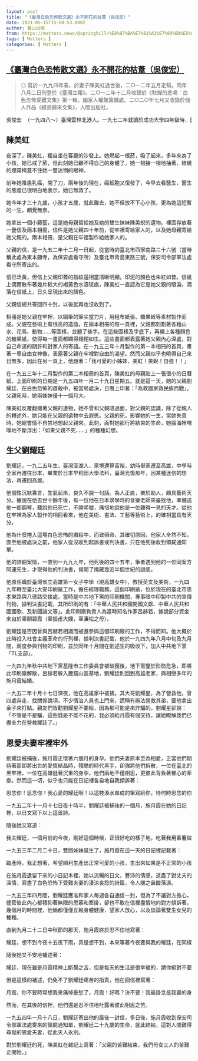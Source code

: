 ```yaml
---
layout: post
title: "《臺灣白色恐怖散文選》永不開花的枯葦（吳俊宏）"
date: 2021-05-15T15:08:53.000Z
author: 春山出版
from: https://matters.news/@springhill/%E8%87%BA%E7%81%A3%E7%99%BD%E8%89%B2%E6%81%90%E6%80%96%E6%95%A3%E6%96%87%E9%81%B8-%E6%B0%B8%E4%B8%8D%E9%96%8B%E8%8A%B1%E7%9A%84%E6%9E%AF%E8%91%A6-%E5%90%B3%E4%BF%8A%E5%AE%8F-bafyreifueiehjlbmrnmreobcic4m4sdgdlbm5pj2p2ncx3ujlvailxd634
tags: [ Matters ]
categories: [ Matters ]
---
```

<!--1621091333000-->
[《臺灣白色恐怖散文選》永不開花的枯葦（吳俊宏）](https://matters.news/@springhill/%E8%87%BA%E7%81%A3%E7%99%BD%E8%89%B2%E6%81%90%E6%80%96%E6%95%A3%E6%96%87%E9%81%B8-%E6%B0%B8%E4%B8%8D%E9%96%8B%E8%8A%B1%E7%9A%84%E6%9E%AF%E8%91%A6-%E5%90%B3%E4%BF%8A%E5%AE%8F-bafyreifueiehjlbmrnmreobcic4m4sdgdlbm5pj2p2ncx3ujlvailxd634)
------

<div>
<blockquote>◎ 寫於一九九四年春，於妻子陳美虹過世後，二○一二年五月定稿，同年八月二日刊登於《臺灣立報》。二○一二年十二月收錄於《秋蟬的悲鳴：白色恐怖受難文集》第一輯，國家人權館籌備處。二○二○年七月又收錄於個人作品《綠島歸來文集》，人間出版社。</blockquote><pre class="ql-syntax">吳俊宏 （一九四八～）臺灣雲林北港人。一九七二年就讀於成功大學四年級時，因涉「成大共產黨案」被捕，坐牢十年。一九八二年出獄後，一九八五年與陳美虹結婚，陳美虹的父親為劉耀廷，因大安印刷廠支部案被捕，一九五四年一月槍決。吳俊宏曾參與組建「臺灣地區政治受難人互助會」、「夏潮聯合會」、「勞動黨」、「左翼聯盟」等左翼團體。目前為「臺灣地區政治受難人互助會」監察委員會召集人、「左翼聯盟」中央委員，著有《綠島歸來文集》。</pre><h2>陳美虹</h2><p>夜深了，陳美虹，獨自坐在客廳的沙發上。她燃起一根菸，吸了起來，多年來為了小孩，她已戒了菸，但此刻她已顧不得自己的身體了，她一根接一根地抽著，繚繞的煙霧掩蓋不住她一雙迷惘的眼神。</p><p>前年她罹患乳癌，開了刀，兩年後的現在，癌細胞又復發了，今早去看醫生，醫生的態度已很明白地表示，她已無救了。</p><p>她今年才三十九歲，小孩才五歲，就此離去，她不但放不下心小孩，更為她這短暫的一生，頗覺無奈。</p><p>她拿出一個小藤籃，這是她母親留給她及她的雙生妹妹陳美蜺的遺物。裡面存放著一疊信及兩本相冊，信件是她父親四十年前，從牢裡寄給家人的，以及她母親寄給她父親的。兩本相冊，是父親在牢裡製作給她家人的。</p><p>父親的信，是一九五二年十二月一日起，從當時的臺北市西寧南路三十六號（當時稱此處為東本願寺，為保安處看守所）及臺北市青島東路三號，保安司令部軍法處看守所寄出的。</p><p>信已泛黃，但信上父親印蓋的指紋還相當清晰明顯，印泥的顏色也朱紅如昔。信紙上偶爾散布著幾片較大的褐黃色水漬斑痕，陳美虹一直認為它是她父親的眼淚，滴落在信紙上，日久呈現出來的顏色。</p><p>父親信總共寄回四十封，以後就再也沒收到了。</p><p>相冊是她父親在牢裡，以鋼筆的筆尖當刀片，用粗布紙張、糖果紙等素材製作而成。父親在藝術上有很高的造詣，在兩本相冊的每一頁裡，父親都刻劃著各種山水、花鳥、動物……等圖樣，並題了些字。在這些圖樣及字底下，再襯上各種顏色的糖果紙，使得每一畫面都顯得栩栩如生。這些畫面都表露著她父親內心深處，對自己命運的期許和對家人的寄語。在一九五三年十月製作的第一本相冊的首頁，畫著一尊自由女神像，表露著父親在牢裡對自由的渴望。然而父親似乎也曉得自己來日無多，因此在另一頁上，他題著：「我可愛的小姊妹，美虹！美蜺！自強！！」</p><p>在一九五三年十二月製作的第二本相冊的首頁，陳美虹的母親貼上一張很小的日曆紙，上面印刷的日期是一九五四年一月二十九日星期五。就是這一天，她的父親劉耀廷，在白色恐怖的肅殺中，被當局處決，日曆上印著：「為救國家救民族而戰」。父親死時，她兩姊妹僅十一個月大。</p><p>陳美虹反覆翻閱著父親的遺物，她不曾和父親晤過面，對父親的認識，除了從親人的轉述外，她只能在父親的遺物中去遐思。父親的死，影響她的一生，當她失意時，她總會情不自禁地想起父親來。此刻，面對她那行將結束的生命，她腦海裡喟嘆地不斷浮出：「如果父親不死……」的種種幻想。</p><h2>生父劉耀廷</h2><p>劉耀廷，一九二五年生，臺灣澎湖人，家境還算富裕，幼時舉家遷至高雄，中學時全家再遷往日本，畢業於日本早稻田大學法科，臺灣光復那年，因某種迷信的想法，再遷回高雄。</p><p>他個性沉默寡言，生氣起來，良久不說一句話。為人正直，樂於助人，頗具藝術天分。據說在他去世十餘年後，有一位他在日本求學時的音樂老師來臺找他，準備送他一部鋼琴，聽說他已死亡，不勝唏噓，痛惜地說他是一位難得一見的天才。從他在牢裡為家人製作的相冊看來，他在美術、書法、工藝等藝術上，的確相當具有天分。</p><p>他為什麼捲入這場白色恐怖的肅殺中，而致殞命，其確切原因，他家人全然不知。直至他被處決之前，他家人從沒收到起訴書或判決書，只在他死後收到領屍通知單。</p><p>他的詳細案情，一直到一九九九年，他死後的四十五年，筆者遇到他的一位同案方阿運先生，才取得他的判決書，揭開了掩藏幾近半個世紀的謎底。</p><p>他原任職於臺灣省立高雄第一女子中學（現高雄女中），教授英文及美術，一九四九年轉至臺北大安印刷廠工作，擔任經理職務。這個印刷廠，位於現在的臺北市忠孝東路與八德路交接處，當時是中共地下黨的印刷機關，專事暗中印製中共的宣傳刊物，據判決書記載，其所印刷的有：「中華人民共和國開國文獻、中華人民共和國國歌、及新聞論文等」。此印刷廠負責人為當時知名作家呂赫若，據說部分資金來自於辜顏碧霞（辜振甫大嫂，辜濂松之母）。</p><p>劉耀廷是否因曾與呂赫若相識而被邀參與這個印刷廠的工作，不得而知。他大概於此時投入社會主義革命的行列裡，據判決書記載，他於一九四九年八月中旬及九月間，兩度參與刊物的印刷，並於同年十月間在劉述生的吸收下，加入中共地下黨「TL支部」。</p><p>一九四九年秋中共地下黨基隆市工作委員會被破獲後，地下黨鑒於形勢危急，即將此印刷廠解散，呂赫若躲入鹿窟山區基地，劉耀廷則回到高雄老家，與相戀多年的施月霞結婚。</p><p>一九五二年十月十七日深夜，他在高雄家中被捕。其大哥劉耀星，為了營救他，曾四處奔走，找關係說項，不少情治人員也上門來，謊稱有辦法營救其弟，要他拿出金子來打點。親友們皆勸劉耀星不要給，因為那可能是來詐騙的。劉耀星卻說：「不管是不是騙，這些錢是不能不花的，我必須給月霞有個交待，讓她瞭解我們已盡全力在營救耀廷了。」</p><h2>恩愛夫妻牢裡牢外</h2><p>劉耀廷被捕後，施月霞正懷著六個月的身孕。他們夫妻原本至為相愛，正當他們期待著那即將出世的愛情結晶時，殘酷的時代黑手，卻強將他們拆散，一位在臺北的黑牢裡，一位在高雄挺著沉重的身孕，他們兩地不僅相思，更彼此背負著椎心的牽掛。然而這一切，似乎也只能在日記裡各自地自我傾訴著：</p><pre class="ql-syntax">思念你！思念你！我心愛的耀廷啊！以這枝淚水串成的筆寫給你，待何時思念的你才歸來在這充滿回憶的兩人房間裡只剩我一人寫著日記</pre><p>一九五二年十一月十七日夜十時半，劉耀廷被捕後的一個月，施月霞在她的日記裡，以日文寫下以上這首詩。</p><p>隨後她又寫道：</p><pre class="ql-syntax">我夫耀廷，一個月前的今夜，剛好這個時候，正很好吃的樣子地，吃著我用番薯做的點心，吃完後，兩人很快樂地上床，和往常一樣，你右手讓我當枕頭，左手抱著我，很滿足地睡著。如此幸福夜晚的情境，到底是夢還是現實，如今不堪回想，自此以後，一個月過去了，你已經去那很遠很遠的地方。月霞這一個月是如何度過的呢？白天我都在樓下，一面織些編織物給你，一面在腦海裡描繪著你的影像。母親已經去睡午覺了，我才敢較自由地，小聲地叫著你的名字：耀廷！耀廷！我的眼淚也伴著編織的毛線，禁不住地流出來。我想讓母親煩惱是不孝的，所以母親面前一直都忍著眼淚，不敢流出來。吃飯的時候，看到你的空位，就想著一向偏食的你，在那地方是怎麼吃的啊！但是怕家人煩惱，我擒住了眼淚，同時為了我們最要緊的肚子裡的小孩，我雖沒胃口，也硬吃下了許多。和以前一樣，我十點就關起房間來，但是一個月以前的房間，是兩人恩愛的房間，現在卻成為月霞一個人孤獨地，流著寂寞的眼淚的房間。那種寂寞，真是太寂寞了，有生以來真正感受到孤獨的痛苦。蚊帳掛起來後，像往常一樣，向神禱告，並向你說聲晚安。獨自一個人，鋪上曾經是我們兩人愛用的長長的枕頭，把你已經穿過一個禮拜，還留著你的味道以及油垢味道的襯衫，放在你以前的位置上。一邊叫著：耀廷！耀廷！一邊無意地抱起你的襯衫，哭著，哭著，不知何時竟睡著了。半夜醒來，如廁時，就披上放在右邊的你的睡衣，獨自一人，走過暗暗的走道，下樓去。過去一向都是你陪我一起去的，但現在只能以你的睡衣來代替了，因為半夜醒來時，我的旁邊已經沒有你，你已經去到很遠很遠見不到的地方呀！叫也聽不到，不能像往常一樣得到你的愛撫。思慕你呀！思慕你呀！月霞時時哭泣著，哭泣著。然而我的思慕好像愈來愈遠，我真想見到你啊，即使只見一眼也好。真希望你給我一個強烈的擁抱，如果能夠讓你緊緊地抱著，在你的胸懷裡，盡情地哭泣的話，那麼在這瞬間，我們倆人，就這樣脫離痛苦良多的世界而死去也好啊！讓我們就如此緊緊地擁抱著不放，安詳地到天國去吧！啊，耀廷！我思念的人啊！耀廷！……</pre><p>一九五三年二月二十日，雙胞姊妹誕生了，施月霞在這一天的日記裡記載著：</p><pre class="ql-syntax">臨產時，我正想著，希望順利生產出正常可愛的小孩，生出來如果是不正常的小孩呢？如果是男，如果是女……，正想間，猛然抬頭看到掛在牆上結婚照裡耀廷的臉，我心頭突然一震，淚水直湧而出，產婆以溫柔安慰的口氣罵著，要我不能哭，要我以堅強的心情，期待小孩生下來。但我的眼淚還是不停地流出來。溫柔體貼的往事又浮現在我腦際，想起上一次生產時（雙胞胎前，施月霞曾生下一男孩，後不幸夭折)，耀廷在我身邊，幫我助力，讓我堅強地生產，孩子生出來時，耀廷輕摸著我的面頰說：很好，很好。但想到如今，我夫卻在很遠很遠見不著的地方，我的眼淚又掉下來。不過，我立刻又想起，哭也沒用，我必須堅強起來，要以堅強的心情，生出我們兩人最愛最要緊的小孩，我在內心裡，對自己叮嚀著，呼喚著。父親不在，父親的責任，一定由母親承擔，一人盡兩人的責任扶養，使他們成為活潑可愛的小孩，父親回來時，才會感到高興。看著兩個小孩的臉，我的眼淚又掉下來了。倆人看起來都營養不良，血色不佳，要扶養這兩姊妹，一定要相當費力。月霞！妳要堅強啊！</pre><p>在施月霞遺留下來的小日記本裡，她以流暢的日文，豐沛的情感，道盡了對丈夫的深情，寫盡了白色恐怖下受難夫妻的淒涼哀怨的詩篇，令人閱之鼻酸落淚。</p><p>一九五三年四月間，劉耀廷獲准和家人每週各自通信一封，但為了不讓對方擔心，儘管彼此內心都積抑著無限的思慕和牽掛，卻也不敢在信裡盡情地向對方傾訴著。幾個月的時間裡，他倆都僅僅互報身體健康，望家人放心，以及談論著雙生女兒的種種。</p><p>直到九月二十二日中秋節的那天，施月霞終於忍不住地寫著：</p><pre class="ql-syntax">耀廷，想不到今夜十五夜下雨，真是想不到，本來等著今夜要與我的耀廷，在同樣的時候，一起看月亮，但是小雨漸漸地落到地上，看不見明月，耀廷，我所知道的八月十五夜都沒下雨，今年怎麼這樣惡天氣，眼睛看著黑暗的天空，心上是想我最愛的耀廷，耀廷，你現在一定立在窗口，很痛苦地看著天空吧！</pre><p>隨後她又不安地補述著：</p><pre class="ql-syntax">耀廷，現在雖是月霞精神上斷腸之苦，但是每天的生活是很幸福的，請你絕對不要掛念。</pre><p>但是這樣的補述，仍免不了劉耀廷痛苦的指責，他在回信裡寫著：</p><pre class="ql-syntax">月霞，你不要時常想我來痛悼憂愁了，月霞！好嗎？決不要！我最掛念是我妻的身體，因為你的一身是很重要的，美虹姊妹全靠了你一人，我不在時假使你也失去了身體的健康時，叫她倆怎麼辦才好呢？</pre><p>然而，在其後的信裡，他們還是忍不住地吐露著彼此相思之苦。</p><p>一九五四年一月十八日，劉耀廷寄出他的最後一封信，多日後，施月霞收到保安司令部軍法處寄來的領屍通知單，劉耀廷二十九歲的生命，就此終結，這對人間難得尋覓的恩愛夫妻，從此天人永別。</p><p>對於劉耀廷的死，陳美虹在雜記上寫著：「父親的苦難結束，我們母女三人的苦難正開始。」</p>
</div>
